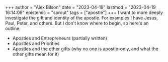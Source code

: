 +++
author = "Alex Bilson"
date = "2023-04-19"
lastmod = "2023-04-19 16:14:09"
epistemic = "sprout"
tags = ["apostle"]
+++
I want to more deeply investigate the gift and identity of the apostle. For examples I have Jesus, Paul, Peter, and others. But I don't know where to begin, so here's an outline:

- Apostles and Entrepreneurs (partially written)
- Apostles and Priorities
- Apostles and the other gifts (why no one is apostle-only, and what the other gifts mean for it)
